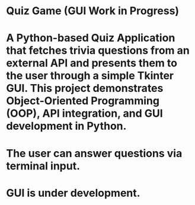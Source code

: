 
# Quiz Game (GUI Work in Progress)

# A Python-based Quiz Application that fetches trivia questions from an external API and presents them to the user through a simple Tkinter GUI. This project demonstrates Object-Oriented Programming (OOP), API integration, and GUI development in Python.

# The user can answer questions via terminal input. 
# GUI is under development. 
